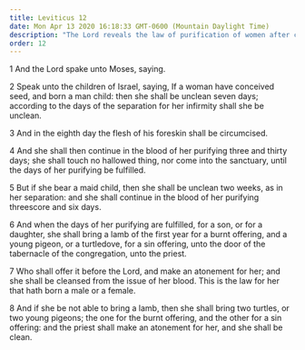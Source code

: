```yaml
---
title: Leviticus 12
date: Mon Apr 13 2020 16:18:33 GMT-0600 (Mountain Daylight Time)
description: "The Lord reveals the law of purification of women after childbirth, including a sin offering."
order: 12
---
```


1 And the Lord spake unto Moses, saying.

2 Speak unto the children of Israel, saying, If a woman have conceived seed, and born a man child: then she shall be unclean seven days; according to the days of the separation for her infirmity shall she be unclean.

3 And in the eighth day the flesh of his foreskin shall be circumcised.

4 And she shall then continue in the blood of her purifying three and thirty days; she shall touch no hallowed thing, nor come into the sanctuary, until the days of her purifying be fulfilled.

5 But if she bear a maid child, then she shall be unclean two weeks, as in her separation: and she shall continue in the blood of her purifying threescore and six days.

6 And when the days of her purifying are fulfilled, for a son, or for a daughter, she shall bring a lamb of the first year for a burnt offering, and a young pigeon, or a turtledove, for a sin offering, unto the door of the tabernacle of the congregation, unto the priest.

7 Who shall offer it before the Lord, and make an atonement for her; and she shall be cleansed from the issue of her blood. This is the law for her that hath born a male or a female.

8 And if she be not able to bring a lamb, then she shall bring two turtles, or two young pigeons; the one for the burnt offering, and the other for a sin offering: and the priest shall make an atonement for her, and she shall be clean.
